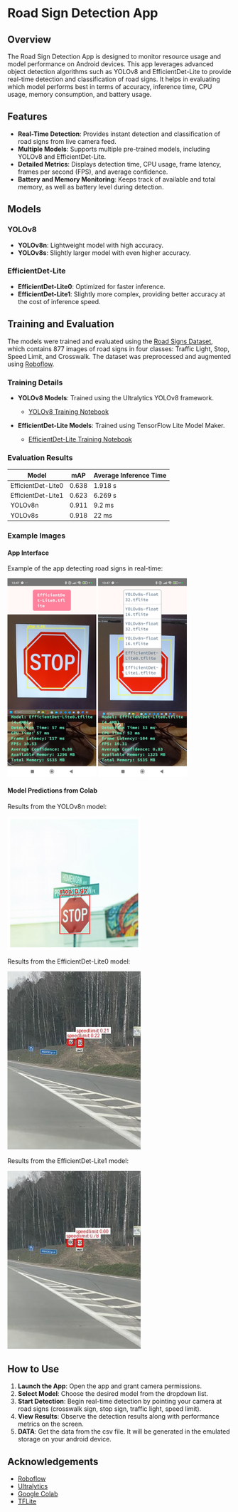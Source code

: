 # Road Sign Detection App

## Overview

The Road Sign Detection App is designed to monitor resource usage and model performance on Android devices. This app leverages advanced object detection algorithms such as YOLOv8 and EfficientDet-Lite to provide real-time detection and classification of road signs. It helps in evaluating which model performs best in terms of accuracy, inference time, CPU usage, memory consumption, and battery usage.

## Features

- **Real-Time Detection**: Provides instant detection and classification of road signs from live camera feed.
- **Multiple Models**: Supports multiple pre-trained models, including YOLOv8 and EfficientDet-Lite.
- **Detailed Metrics**: Displays detection time, CPU usage, frame latency, frames per second (FPS), and average confidence.
- **Battery and Memory Monitoring**: Keeps track of available and total memory, as well as battery level during detection.

## Models

### YOLOv8
- **YOLOv8n**: Lightweight model with high accuracy.
- **YOLOv8s**: Slightly larger model with even higher accuracy.

### EfficientDet-Lite
- **EfficientDet-Lite0**: Optimized for faster inference.
- **EfficientDet-Lite1**: Slightly more complex, providing better accuracy at the cost of inference speed.

## Training and Evaluation

The models were trained and evaluated using the [Road Signs Dataset](https://makeml.app/datasets/road-signs), which contains 877 images of road signs in four classes: Traffic Light, Stop, Speed Limit, and Crosswalk. The dataset was preprocessed and augmented using [Roboflow](https://roboflow.com).

### Training Details

- **YOLOv8 Models**: Trained using the Ultralytics YOLOv8 framework.
  - [YOLOv8 Training Notebook](https://colab.research.google.com/drive/1tnxdMDlnv-Z1Zd6O5ikOV5n2d3ps9eus?usp=sharing)

- **EfficientDet-Lite Models**: Trained using TensorFlow Lite Model Maker.
  - [EfficientDet-Lite Training Notebook](https://colab.research.google.com/drive/1SKUNCGkUPdTBRm_S7ptD8BpXR74bWBzh?usp=sharing)

### Evaluation Results

| Model               | mAP  | Average Inference Time  |
|---------------------|------|-------------------------|
| EfficientDet-Lite0  | 0.638| 1.918 s                 |
| EfficientDet-Lite1  | 0.623| 6.269 s                 |
| YOLOv8n             | 0.911| 9.2 ms                  |
| YOLOv8s             | 0.918| 22 ms                   |

### Example Images

#### App Interface

Example of the app detecting road signs in real-time:

<img src="images/app1.jpg" width="200">
<img src="images/app2.jpg" width="200">

#### Model Predictions from Colab

Results from the YOLOv8n model:

<img src="images/yv8n.png" width="300">


Results from the EfficientDet-Lite0 model:

<img src="images/edl0.jpg" width="300">


Results from the EfficientDet-Lite1 model:

<img src="images/edl1.png" width="300">




## How to Use

1. **Launch the App**: Open the app and grant camera permissions.
2. **Select Model**: Choose the desired model from the dropdown list.
3. **Start Detection**: Begin real-time detection by pointing your camera at road signs (crosswalk sign, stop sign, traffic light, speed limit).
4. **View Results**: Observe the detection results along with performance metrics on the screen.
5. **DATA**: Get the data from the csv file. It will be generated in the emulated storage on your android device.

## Acknowledgements

- [Roboflow](https://roboflow.com) 
- [Ultralytics](https://ultralytics.com) 
- [Google Colab](https://colab.research.google.com)
- [TFLite](https://www.tensorflow.org/lite/android)
